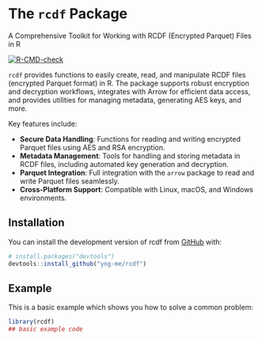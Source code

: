 
<!-- README.md is generated from README.Rmd. Please edit that file -->

# The `rcdf` Package

A Comprehensive Toolkit for Working with RCDF (Encrypted Parquet) Files
in R

<!-- badges: start -->

[![R-CMD-check](https://github.com/yng-me/rcdf/actions/workflows/R-CMD-check.yaml/badge.svg)](https://github.com/yng-me/rcdf/actions/workflows/R-CMD-check.yaml)
<!-- badges: end -->

`rcdf` provides functions to easily create, read, and manipulate RCDF
files (encrypted Parquet format) in R. The package supports robust
encryption and decryption workflows, integrates with Arrow for efficient
data access, and provides utilities for managing metadata, generating
AES keys, and more.

Key features include:

- **Secure Data Handling**: Functions for reading and writing encrypted
  Parquet files using AES and RSA encryption.
- **Metadata Management**: Tools for handling and storing metadata in
  RCDF files, including automated key generation and decryption.
- **Parquet Integration**: Full integration with the `arrow` package to
  read and write Parquet files seamlessly.
- **Cross-Platform Support**: Compatible with Linux, macOS, and Windows
  environments.

## Installation

You can install the development version of rcdf from
[GitHub](https://github.com/) with:

``` r
# install.packages("devtools")
devtools::install_github("yng-me/rcdf")
```

## Example

This is a basic example which shows you how to solve a common problem:

``` r
library(rcdf)
## basic example code
```

